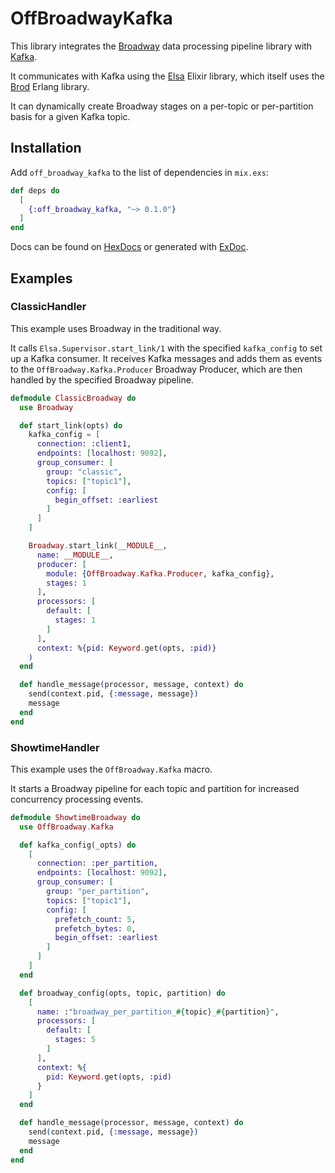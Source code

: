 # OffBroadwayKafka

This library integrates the [Broadway](https://hexdocs.pm/broadway) data processing
pipeline library with [Kafka](https://kafka.apache.org/).

It communicates with Kafka using the [Elsa](https://hex.pm/packages/elsa)
Elixir library, which itself uses the [Brod](https://hex.pm/packages/brod)
Erlang library.

It can dynamically create Broadway stages on a per-topic or per-partition basis
for a given Kafka topic.

## Installation

Add `off_broadway_kafka` to the list of dependencies in `mix.exs`:

```elixir
def deps do
  [
    {:off_broadway_kafka, "~> 0.1.0"}
  ]
end
```

Docs can be found on [HexDocs](https://hexdocs.pm/off_broadway_kafka)
or generated with [ExDoc](https://github.com/elixir-lang/ex_doc).

## Examples

### ClassicHandler

This example uses Broadway in the traditional way.

It calls `Elsa.Supervisor.start_link/1` with the specified `kafka_config` to
set up a Kafka consumer. It receives Kafka messages and adds them as events to
the `OffBroadway.Kafka.Producer` Broadway Producer, which are then handled by
the specified Broadway pipeline.

```elixir
defmodule ClassicBroadway do
  use Broadway

  def start_link(opts) do
    kafka_config = [
      connection: :client1,
      endpoints: [localhost: 9092],
      group_consumer: [
        group: "classic",
        topics: ["topic1"],
        config: [
          begin_offset: :earliest
        ]
      ]
    ]

    Broadway.start_link(__MODULE__,
      name: __MODULE__,
      producer: [
        module: {OffBroadway.Kafka.Producer, kafka_config},
        stages: 1
      ],
      processors: [
        default: [
          stages: 1
        ]
      ],
      context: %{pid: Keyword.get(opts, :pid)}
    )
  end

  def handle_message(processor, message, context) do
    send(context.pid, {:message, message})
    message
  end
end
```

### ShowtimeHandler

This example uses the `OffBroadway.Kafka` macro.

It starts a Broadway pipeline for each topic and partition for increased
concurrency processing events.

```elixir
defmodule ShowtimeBroadway do
  use OffBroadway.Kafka

  def kafka_config(_opts) do
    [
      connection: :per_partition,
      endpoints: [localhost: 9092],
      group_consumer: [
        group: "per_partition",
        topics: ["topic1"],
        config: [
          prefetch_count: 5,
          prefetch_bytes: 0,
          begin_offset: :earliest
        ]
      ]
    ]
  end

  def broadway_config(opts, topic, partition) do
    [
      name: :"broadway_per_partition_#{topic}_#{partition}",
      processors: [
        default: [
          stages: 5
        ]
      ],
      context: %{
        pid: Keyword.get(opts, :pid)
      }
    ]
  end

  def handle_message(processor, message, context) do
    send(context.pid, {:message, message})
    message
  end
end
```
